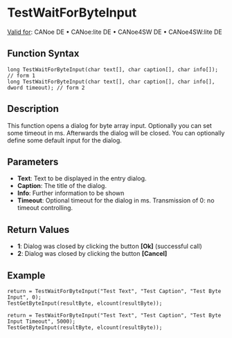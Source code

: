 # TestWaitForByteInput

[Valid for](../../../Shared/FeatureAvailability.md): CANoe DE • CANoe:lite DE • CANoe4SW DE • CANoe4SW:lite DE

## Function Syntax

```plaintext
long TestWaitForByteInput(char text[], char caption[], char info[]); // form 1
long TestWaitForByteInput(char text[], char caption[], char info[], dword timeout); // form 2
```

## Description

This function opens a dialog for byte array input. Optionally you can set some timeout in ms. Afterwards the dialog will be closed. You can optionally define some default input for the dialog.

## Parameters

- **Text**: Text to be displayed in the entry dialog.
- **Caption**: The title of the dialog.
- **Info**: Further information to be shown
- **Timeout**: Optional timeout for the dialog in ms. Transmission of 0: no timeout controlling.

## Return Values

- **1**: Dialog was closed by clicking the button **[Ok]** (successful call)
- **2**: Dialog was closed by clicking the button **[Cancel]**

## Example

```plaintext
return = TestWaitForByteInput("Test Text", "Test Caption", "Test Byte Input", 0);
TestGetByteInput(resultByte, elcount(resultByte));

return = TestWaitForByteInput("Test Text", "Test Caption", "Test Byte Input Timeout", 5000);
TestGetByteInput(resultByte, elcount(resultByte));
```
